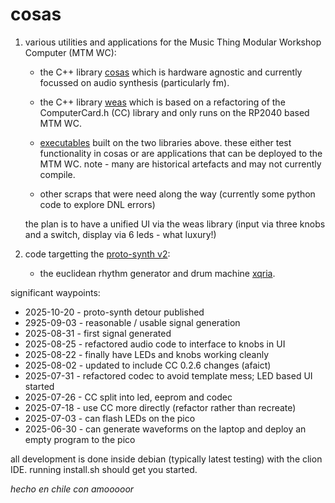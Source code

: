 
# cosas

1. various utilities and applications for the Music Thing Modular
   Workshop Computer (MTM WC):

   * the C++ library
     [cosas](https://github.com/andrewcooke/cosas/tree/main/cosas) which
     is hardware agnostic and currently focussed on audio synthesis
     (particularly fm).

   * the C++ library
     [weas](https://github.com/andrewcooke/cosas/tree/main/weas) which is
     based on a refactoring of the ComputerCard.h (CC) library and only
     runs on the RP2040 based MTM WC.

   * [executables](https://github.com/andrewcooke/cosas/tree/main/apps)
     built on the two libraries above.  these either test functionality
     in cosas or are applications that can be deployed to the MTM WC.
     note - many are historical artefacts and may not currently compile.

   * other scraps that were need along the way (currently some python
     code to explore DNL errors)

   the plan is to have a unified UI via the weas library (input via three
   knobs and a switch, display via 6 leds - what luxury!)

2. code targetting the [proto-synth
v2](https://gclabchile.com/proto-synth-v2.html):

   * the euclidean rhythm generator and drum machine
     [xqria](arduino/xqria).

significant waypoints:
* 2025-10-20 - proto-synth detour published
* 2925-09-03 - reasonable / usable signal generation
* 2025-08-31 - first signal generated
* 2025-08-25 - refactored audio code to interface to knobs in UI
* 2025-08-22 - finally have LEDs and knobs working cleanly
* 2025-08-02 - updated to include CC 0.2.6 changes (afaict)
* 2025-07-31 - refactored codec to avoid template mess; LED based UI started
* 2025-07-26 - CC split into led, eeprom and codec
* 2025-07-18 - use CC more directly (refactor rather than recreate)
* 2025-07-03 - can flash LEDs on the pico
* 2025-06-30 - can generate waveforms on the laptop and deploy an empty program to the pico

all development is done inside debian (typically latest testing) with
the clion IDE.  running install.sh should get you started.

*hecho en chile con amooooor*
